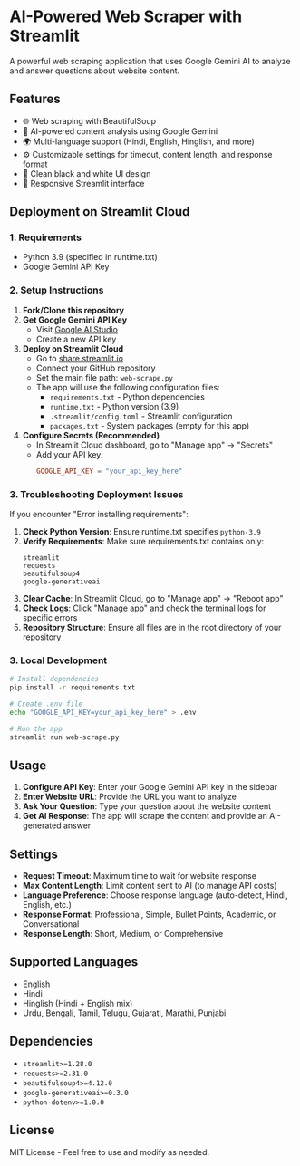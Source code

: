 # AI-Powered Web Scraper with Streamlit

A powerful web scraping application that uses Google Gemini AI to analyze and answer questions about website content.

## Features

- 🌐 Web scraping with BeautifulSoup
- 🤖 AI-powered content analysis using Google Gemini
- 🌍 Multi-language support (Hindi, English, Hinglish, and more)
- ⚙️ Customizable settings for timeout, content length, and response format
- 🎨 Clean black and white UI design
- 📱 Responsive Streamlit interface

## Deployment on Streamlit Cloud

### 1. Requirements
- Python 3.9 (specified in runtime.txt)
- Google Gemini API Key

### 2. Setup Instructions

1. **Fork/Clone this repository**
2. **Get Google Gemini API Key**
   - Visit [Google AI Studio](https://makersuite.google.com/app/apikey)
   - Create a new API key
3. **Deploy on Streamlit Cloud**
   - Go to [share.streamlit.io](https://share.streamlit.io)
   - Connect your GitHub repository
   - Set the main file path: `web-scrape.py`
   - The app will use the following configuration files:
     - `requirements.txt` - Python dependencies
     - `runtime.txt` - Python version (3.9)
     - `.streamlit/config.toml` - Streamlit configuration
     - `packages.txt` - System packages (empty for this app)
4. **Configure Secrets (Recommended)**
   - In Streamlit Cloud dashboard, go to "Manage app" → "Secrets"
   - Add your API key:
     ```toml
     GOOGLE_API_KEY = "your_api_key_here"
     ```

### 3. Troubleshooting Deployment Issues

If you encounter "Error installing requirements":

1. **Check Python Version**: Ensure runtime.txt specifies `python-3.9`
2. **Verify Requirements**: Make sure requirements.txt contains only:
   ```
   streamlit
   requests
   beautifulsoup4
   google-generativeai
   ```
3. **Clear Cache**: In Streamlit Cloud, go to "Manage app" → "Reboot app"
4. **Check Logs**: Click "Manage app" and check the terminal logs for specific errors
5. **Repository Structure**: Ensure all files are in the root directory of your repository

### 3. Local Development

```bash
# Install dependencies
pip install -r requirements.txt

# Create .env file
echo "GOOGLE_API_KEY=your_api_key_here" > .env

# Run the app
streamlit run web-scrape.py
```

## Usage

1. **Configure API Key**: Enter your Google Gemini API key in the sidebar
2. **Enter Website URL**: Provide the URL you want to analyze
3. **Ask Your Question**: Type your question about the website content
4. **Get AI Response**: The app will scrape the content and provide an AI-generated answer

## Settings

- **Request Timeout**: Maximum time to wait for website response
- **Max Content Length**: Limit content sent to AI (to manage API costs)
- **Language Preference**: Choose response language (auto-detect, Hindi, English, etc.)
- **Response Format**: Professional, Simple, Bullet Points, Academic, or Conversational
- **Response Length**: Short, Medium, or Comprehensive

## Supported Languages

- English
- Hindi
- Hinglish (Hindi + English mix)
- Urdu, Bengali, Tamil, Telugu, Gujarati, Marathi, Punjabi

## Dependencies

- `streamlit>=1.28.0`
- `requests>=2.31.0`
- `beautifulsoup4>=4.12.0`
- `google-generativeai>=0.3.0`
- `python-dotenv>=1.0.0`

## License

MIT License - Feel free to use and modify as needed.